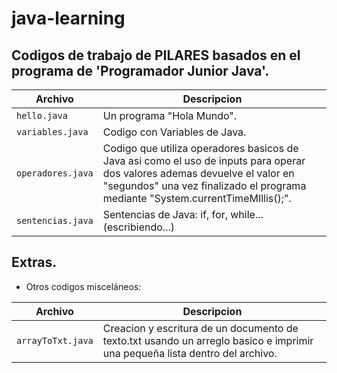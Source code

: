# java-learning


## Codigos de trabajo de PILARES basados en el programa de 'Programador Junior Java'.


|Archivo                        |Descripcion                  |
|-------------------------------|-----------------------------|
|`hello.java`         		    |Un programa "Hola Mundo".            |
|`variables.java`            |Codigo con Variables de Java.            |
|`operadores.java`|Codigo que utiliza operadores basicos de Java asi como el uso de inputs para operar dos valores ademas devuelve el valor en "segundos" una vez finalizado el programa mediante "System.currentTimeMIllis();".	|
|`sentencias.java`|Sentencias de Java: if, for, while...(escribiendo...)	 |



## Extras.

- Otros codigos misceláneos:

	

|Archivo                        |Descripcion                  |
|-------------------------------|-----------------------------|
|`arrayToTxt.java`         		|Creacion y escritura de un documento de texto.txt usando un arreglo basico e imprimir una pequeña lista dentro del archivo.|